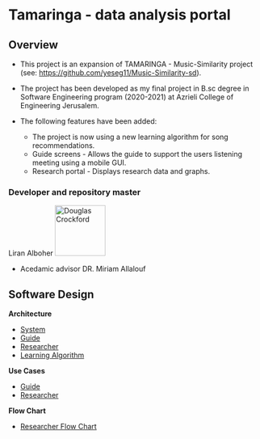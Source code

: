 # Tamaringa - data analysis portal

## Overview
* This project is an expansion of TAMARINGA - Music-Similarity project (see: https://github.com/yeseg11/Music-Similarity-sd).
* The project has been developed as my final project in B.sc degree in Software Engineering program (2020-2021) at Azrieli College of Engineering Jerusalem.

*  The following features have been added:
	* The project is now using a new learning algorithm for song recommendations.
    * Guide screens - Allows the guide to support the users listening meeting using a mobile GUI.
    * Research portal - Displays research data and graphs.

### Developer and repository master
Liran Alboher
<img src="https://avatars.githubusercontent.com/u/37271751?s=400&u=d916e15b800a9d095464eedc2559eaec98e3639d&v=4" alt="Douglas Crockford" width="100" height="100">

* Acedamic advisor
  DR. Miriam Allalouf
  
  
## Software Design
**Architecture**
* [System](https://github.com/yeseg11/Music-Similarity-sd/blob/develop/docs/Docs_Liran/Diagrams/System%20Architecture.jpg)
* [Guide](https://github.com/yeseg11/Music-Similarity-sd/blob/develop/docs/Docs_Liran/Diagrams/Guide%20-%20Architecture.png) 
* [Researcher](https://github.com/yeseg11/Music-Similarity-sd/blob/develop/docs/Docs_Liran/Diagrams/Researcher%20Architecture.png)
* [Learning Algorithm](https://github.com/yeseg11/Music-Similarity-sd/blob/develop/docs/Docs_Liran/Diagrams/Learning%20Algorithm.png)

**Use Cases**
* [Guide](https://github.com/yeseg11/Music-Similarity-sd/blob/develop/docs/Docs_Liran/Diagrams/Guide%20-%20Use%20Cases.jpg) 
* [Researcher](https://github.com/yeseg11/Music-Similarity-sd/blob/develop/docs/Docs_Liran/Diagrams/Researcher%20User%20Cases.jpg)

**Flow Chart**
* [Researcher Flow Chart](https://github.com/yeseg11/Music-Similarity-sd/blob/develop/docs/Docs_Liran/Diagrams/Researcher%20Flow%20Chart%20Diagram.jpg)
